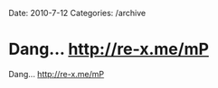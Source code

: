 Date: 2010-7-12
Categories: /archive

# Dang... http://re-x.me/mP

Dang... <a href="http://re-x.me/mP" rel="nofollow">http://re-x.me/mP</a>

